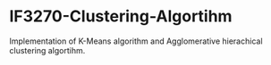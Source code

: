 # IF3270-Clustering-Algortihm
Implementation of K-Means algorithm and Agglomerative hierachical clustering algortihm.
